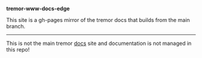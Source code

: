 **tremor-www-docs-edge**

This site is a gh-pages mirror of the tremor docs that builds from the
main branch.

---

This is not the main tremor [docs](https://github.com/tremor-rs/tremor-www-docs) site
and documentation is not managed in this repo!

